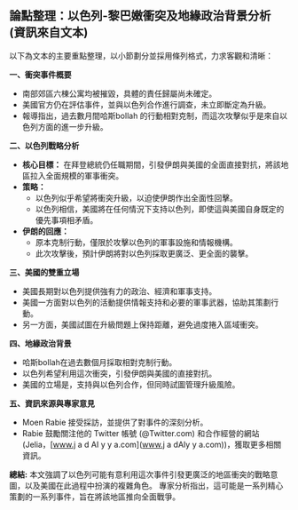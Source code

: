 ## 論點整理：以色列-黎巴嫩衝突及地緣政治背景分析 (資訊來自文本)

以下為文本的主要重點整理，以小節劃分並採用條列格式，力求客觀和清晰：

**一、衝突事件概要**

*   南部郊區六棟公寓均被摧毀，具體的責任歸屬尚未確定。
*   美國官方仍在評估事件，並與以色列合作進行調查，未立即斷定為升級。
*   報導指出，過去數月間哈斯bollah 的行動相對克制，而這次攻擊似乎是來自以色列方面的進一步升級。

**二、以色列戰略分析**

*   **核心目標：** 在拜登總統仍任職期間，引發伊朗與美國的全面直接對抗，將該地區拉入全面規模的軍事衝突。
*   **策略：**
    *   以色列似乎希望將衝突升級，以迫使伊朗作出全面性回擊。
    *   以色列相信，美國將在任何情況下支持以色列，即使這與美國自身既定的優先事項相矛盾。
*   **伊朗的回應：**
    *    原本克制行動，僅限於攻擊以色列的軍事設施和情報機構。
    *    此次攻擊後，預計伊朗將對以色列採取更廣泛、更全面的襲擊。

**三、美國的雙重立場**

*   美國長期對以色列提供強有力的政治、經濟和軍事支持。
*   美國一方面對以色列的活動提供情報支持和必要的軍事武器，協助其策劃行動。
*   另一方面，美國試圖在升級問題上保持距離，避免過度捲入區域衝突。

**四、地緣政治背景**

*   哈斯bollah在過去數個月採取相對克制行動。
*   以色列希望利用這次衝突，引發伊朗與美國的直接對抗。
*   美國的立場是，支持與以色列合作，但同時試圖管理升級風險。

**五、資訊來源與專家意見**

*   Moen Rabie 接受採訪，並提供了對事件的深刻分析。
*   Rabie 鼓勵關注他的 Twitter 帳號 (@Twitter.com) 和合作經營的網站 (Jelia，[www.j a d AI y y a.com](www.j a dAIy y a.com))，獲取更多相關資訊。

**總結:** 本文強調了以色列可能有意利用這次事件引發更廣泛的地區衝突的戰略意圖，以及美國在此過程中扮演的複雜角色。 專家分析指出，這可能是一系列精心策劃的一系列事件，旨在將該地區推向全面戰爭。